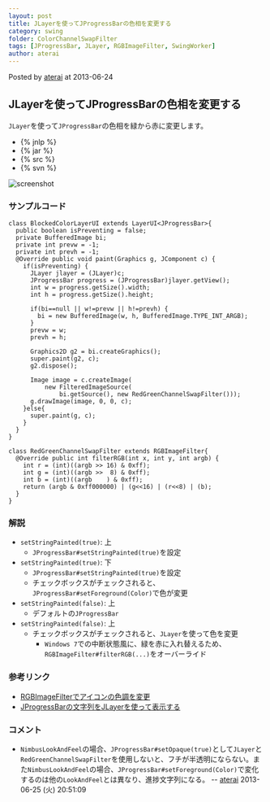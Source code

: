 ```yaml
---
layout: post
title: JLayerを使ってJProgressBarの色相を変更する
category: swing
folder: ColorChannelSwapFilter
tags: [JProgressBar, JLayer, RGBImageFilter, SwingWorker]
author: aterai
---
```


Posted by [aterai](http://terai.xrea.jp/aterai.html) at 2013-06-24

## JLayerを使ってJProgressBarの色相を変更する
`JLayer`を使って`JProgressBar`の色相を緑から赤に変更します。

- {% jnlp %}
- {% jar %}
- {% src %}
- {% svn %}

<!-- dummy comment line for breaking list -->

![screenshot](https://lh3.googleusercontent.com/-BOomq0cC-U4/UceBZ2TsWWI/AAAAAAAABug/yoXs3wbBVGk/s800/ColorChannelSwapFilter.png)

### サンプルコード
<pre class="prettyprint"><code>class BlockedColorLayerUI extends LayerUI&lt;JProgressBar&gt;{
  public boolean isPreventing = false;
  private BufferedImage bi;
  private int prevw = -1;
  private int prevh = -1;
  @Override public void paint(Graphics g, JComponent c) {
    if(isPreventing) {
      JLayer jlayer = (JLayer)c;
      JProgressBar progress = (JProgressBar)jlayer.getView();
      int w = progress.getSize().width;
      int h = progress.getSize().height;

      if(bi==null || w!=prevw || h!=prevh) {
        bi = new BufferedImage(w, h, BufferedImage.TYPE_INT_ARGB);
      }
      prevw = w;
      prevh = h;

      Graphics2D g2 = bi.createGraphics();
      super.paint(g2, c);
      g2.dispose();

      Image image = c.createImage(
          new FilteredImageSource(
              bi.getSource(), new RedGreenChannelSwapFilter()));
      g.drawImage(image, 0, 0, c);
    }else{
      super.paint(g, c);
    }
  }
}

class RedGreenChannelSwapFilter extends RGBImageFilter{
  @Override public int filterRGB(int x, int y, int argb) {
    int r = (int)((argb &gt;&gt; 16) &amp; 0xff);
    int g = (int)((argb &gt;&gt;  8) &amp; 0xff);
    int b = (int)((argb    ) &amp; 0xff);
    return (argb &amp; 0xff000000) | (g&lt;&lt;16) | (r&lt;&lt;8) | (b);
  }
}
</code></pre>

### 解説
- `setStringPainted(true)`: 上
    - `JProgressBar#setStringPainted(true)`を設定
- `setStringPainted(true)`: 下
    - `JProgressBar#setStringPainted(true)`を設定
    - チェックボックスがチェックされると、`JProgressBar#setForeground(Color)`で色が変更
- `setStringPainted(false)`: 上
    - デフォルトの`JProgressBar`
- `setStringPainted(false)`: 上
    - チェックボックスがチェックされると、`JLayer`を使って色を変更
        - `Windows 7`での中断状態風に、緑を赤に入れ替えるため、`RGBImageFilter#filterRGB(...)`をオーバーライド

<!-- dummy comment line for breaking list -->

### 参考リンク
- [RGBImageFilterでアイコンの色調を変更](http://terai.xrea.jp/Swing/RatingLabel.html)
- [JProgressBarの文字列をJLayerを使って表示する](http://terai.xrea.jp/Swing/ProgressStringLayer.html)

<!-- dummy comment line for breaking list -->

### コメント
- `NimbusLookAndFeel`の場合、`JProgressBar#setOpaque(true)`として`JLayer`と`RedGreenChannelSwapFilter`を使用しないと、フチが半透明にならない。また`NimbusLookAndFeel`の場合、`JProgressBar#setForeground(Color)`で変化するのは他の`LookAndFeel`とは異なり、進捗文字列になる。 -- [aterai](http://terai.xrea.jp/aterai.html) 2013-06-25 (火) 20:51:09

<!-- dummy comment line for breaking list -->

